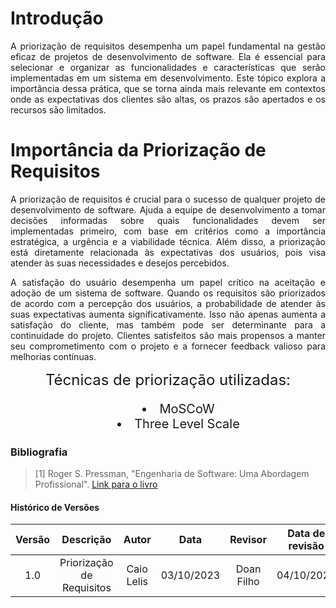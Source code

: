 # Introdução
<p style="text-align: justify;">
A priorização de requisitos desempenha um papel fundamental na gestão eficaz de projetos de desenvolvimento de software. Ela é essencial para selecionar e organizar as funcionalidades e características que serão implementadas em um sistema em desenvolvimento. Este tópico explora a importância dessa prática, que se torna ainda mais relevante em contextos onde as expectativas dos clientes são altas, os prazos são apertados e os recursos são limitados.
</p>

# Importância da Priorização de Requisitos
<p style="text-align: justify;">
A priorização de requisitos é crucial para o sucesso de qualquer projeto de desenvolvimento de software. Ajuda a equipe de desenvolvimento a tomar decisões informadas sobre quais funcionalidades devem ser implementadas primeiro, com base em critérios como a importância estratégica, a urgência e a viabilidade técnica. Além disso, a priorização está diretamente relacionada às expectativas dos usuários, pois visa atender às suas necessidades e desejos percebidos.
</p>

<p style="text-align: justify;">
A satisfação do usuário desempenha um papel crítico na aceitação e adoção de um sistema de software. Quando os requisitos são priorizados de acordo com a percepção dos usuários, a probabilidade de atender às suas expectativas aumenta significativamente. Isso não apenas aumenta a satisfação do cliente, mas também pode ser determinante para a continuidade do projeto. Clientes satisfeitos são mais propensos a manter seu comprometimento com o projeto e a fornecer feedback valioso para melhorias contínuas.
</p>


<div style="text-align: center; font-size: 24px;">
    Técnicas de priorização utilizadas:
</div>

<div style="text-align: center; font-size: 20px;">
    <ul style="list-style-position: inside;">
        <li>MoSCoW</li>
        <li>Three Level Scale</li>
    </ul>
</div>


### Bibliografia
> [1] Roger S. Pressman, "Engenharia de Software: Uma Abordagem Profissional". [Link para o livro](https://analisederequisitos.com.br/wp-content/uploads/2023/06/engenharia-de-software-8a-ed-pressman-compactado.pdf)

    
#### Histórico de Versões


| Versão |          Descrição              |     Autor       |      Data      |   Revisor     |    Data de revisão    |  
|:------:|:-------------------------------:|:---------------:|:--------------:|:-------------:|:---------------------:|
|  1.0   | Priorização de Requisitos| Caio Lelis |   03/10/2023   |  Doan Filho  |       04/10/2023      |
